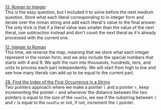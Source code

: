 [13. Roman to Integer](https://leetcode.com/problems/roman-to-integer/description/ "13. Roman to Integer") <br>
This is the easy question, but I included it to solve before the next medium question. Store what each literal corresponding to in integer form and iterate over the roman string and add each literal's value to the final answer. The only trick is that if a literal value was smaller than the value of the next literal, use subtraction instead and don't count the next literal as it's already processed with the current one.
<br>

[12. Integer to Roman](https://leetcode.com/problems/integer-to-roman/description/ "12. Integer to Roman") <br>
This time, we reverse the map, meaning that we store what each integer represent in the roman form, and we also include the special numbers that starts with 4 and 9. We split the num into thousands, hundreds, tens, and units to process each part independently. We will start from high to low and see how many literals can add up to be equal to the current part.
<br>

[28. Find the Index of the First Occurrence in a String](https://leetcode.com/problems/find-the-index-of-the-first-occurrence-in-a-string/description/ "28. Find the Index of the First Occurrence in a String") <br>
Two pointers approach where we make a pointer `l` and a pointer `r`, keep incrementing the pointer `r` and whenever the distance between the two pointers is equal to the size of the `needle`, we see if the substring between `l` and `r` is equal to the `needle` or not, if not, increment the `l` pointer.
<br>